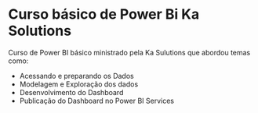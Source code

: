   # Curso básico de Power Bi Ka Solutions
Curso de Power BI básico ministrado pela Ka Sulutions que abordou temas como:
- Acessando e preparando os Dados
- Modelagem e Exploração dos dados
- Desenvolvimento do Dashboard
- Publicação do Dashboard no Power BI Services
